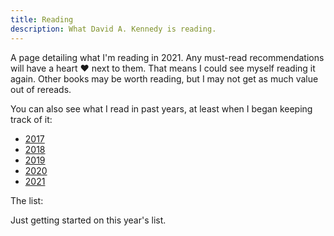 ```yaml
---
title: Reading
description: What David A. Kennedy is reading.
---
```


A page detailing what I'm reading in 2021. Any must-read recommendations will have a heart &hearts; next to them. That means I could see myself reading it again. Other books may be worth reading, but I may not get as much value out of rereads.

You can also see what I read in past years, at least when I began keeping track of it:

- [2017](/reading/2017/)
- [2018](/reading/2018/)
- [2019](/reading/2019/)
- [2020](/reading/2020/)
- [2021](/reading/2021/)

The list:

Just getting started on this year's list.
